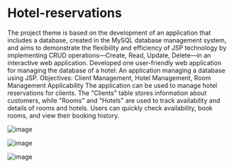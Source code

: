 # Hotel-reservations
The project theme is based on the development of an application that includes a database, created in the MySQL database management system, and aims to demonstrate the flexibility and efficiency of JSP technology by implementing CRUD operations—Create, Read, Update, Delete—in an interactive web application.
Developed one user-friendly web application for managing the database of a hotel:  An application managing a database using JSP.
Objectives: Client Management, Hotel Management, Room Management
Applicability
The application can be used to manage hotel reservations for clients. The "Clients" table stores information about customers, while "Rooms" and "Hotels" are used to track availability and details of rooms and hotels. Users can quickly check availability, book rooms, and view their booking history.


![image](https://github.com/user-attachments/assets/9fa3c770-85a4-4a36-b4bc-fa2a182d8a54)

![image](https://github.com/user-attachments/assets/9bdaea17-5747-43f6-9b63-c375ed1222c8)

![image](https://github.com/user-attachments/assets/90775188-3326-47fc-bd5f-9a7dc3c98d2a)
